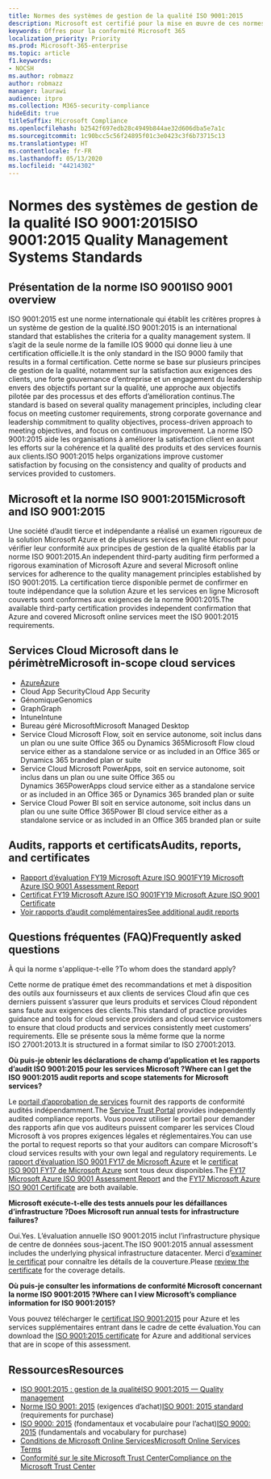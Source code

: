 ```yaml
---
title: Normes des systèmes de gestion de la qualité ISO 9001:2015
description: Microsoft est certifié pour la mise en œuvre de ces normes de gestion de la qualité.
keywords: Offres pour la conformité Microsoft 365
localization_priority: Priority
ms.prod: Microsoft-365-enterprise
ms.topic: article
f1.keywords:
- NOCSH
ms.author: robmazz
author: robmazz
manager: laurawi
audience: itpro
ms.collection: M365-security-compliance
hideEdit: true
titleSuffix: Microsoft Compliance
ms.openlocfilehash: b2542f697edb28c4949b844ae32d606dba5e7a1c
ms.sourcegitcommit: 1c90bcc5c56f24895f01c3e0423c3f6b73715c13
ms.translationtype: HT
ms.contentlocale: fr-FR
ms.lasthandoff: 05/13/2020
ms.locfileid: "44214302"
---
```

# <a name="iso-90012015-quality-management-systems-standards"></a><span data-ttu-id="449f1-104">Normes des systèmes de gestion de la qualité ISO 9001:2015</span><span class="sxs-lookup"><span data-stu-id="449f1-104">ISO 9001:2015 Quality Management Systems Standards</span></span>

## <a name="iso-9001-overview"></a><span data-ttu-id="449f1-105">Présentation de la norme ISO 9001</span><span class="sxs-lookup"><span data-stu-id="449f1-105">ISO 9001 overview</span></span>

<span data-ttu-id="449f1-106">ISO 9001:2015 est une norme internationale qui établit les critères propres à un système de gestion de la qualité.</span><span class="sxs-lookup"><span data-stu-id="449f1-106">ISO 9001:2015 is an international standard that establishes the criteria for a quality management system.</span></span> <span data-ttu-id="449f1-107">Il s’agit de la seule norme de la famille IOS 9000 qui donne lieu à une certification officielle.</span><span class="sxs-lookup"><span data-stu-id="449f1-107">It is the only standard in the ISO 9000 family that results in a formal certification.</span></span> <span data-ttu-id="449f1-108">Cette norme se base sur plusieurs principes de gestion de la qualité, notamment sur la satisfaction aux exigences des clients, une forte gouvernance d’entreprise et un engagement du leadership envers des objectifs portant sur la qualité, une approche aux objectifs pilotée par des processus et des efforts d’amélioration continus.</span><span class="sxs-lookup"><span data-stu-id="449f1-108">The standard is based on several quality management principles, including clear focus on meeting customer requirements, strong corporate governance and leadership commitment to quality objectives, process-driven approach to meeting objectives, and focus on continuous improvement.</span></span> <span data-ttu-id="449f1-109">La norme ISO 9001:2015 aide les organisations à améliorer la satisfaction client en axant les efforts sur la cohérence et la qualité des produits et des services fournis aux clients.</span><span class="sxs-lookup"><span data-stu-id="449f1-109">ISO 9001:2015 helps organizations improve customer satisfaction by focusing on the consistency and quality of products and services provided to customers.</span></span>

## <a name="microsoft-and-iso-90012015"></a><span data-ttu-id="449f1-110">Microsoft et la norme ISO 9001:2015</span><span class="sxs-lookup"><span data-stu-id="449f1-110">Microsoft and ISO 9001:2015</span></span>

<span data-ttu-id="449f1-111">Une société d’audit tierce et indépendante a réalisé un examen rigoureux de la solution Microsoft Azure et de plusieurs services en ligne Microsoft pour vérifier leur conformité aux principes de gestion de la qualité établis par la norme ISO 9001:2015.</span><span class="sxs-lookup"><span data-stu-id="449f1-111">An independent third-party auditing firm performed a rigorous examination of Microsoft Azure and several Microsoft online services for adherence to the quality management principles established by ISO 9001:2015.</span></span> <span data-ttu-id="449f1-112">La certification tierce disponible permet de confirmer en toute indépendance que la solution Azure et les services en ligne Microsoft couverts sont conformes aux exigences de la norme 9001:2015.</span><span class="sxs-lookup"><span data-stu-id="449f1-112">The available third-party certification provides independent confirmation that Azure and covered Microsoft online services meet the ISO 9001:2015 requirements.</span></span>

## <a name="microsoft-in-scope-cloud-services"></a><span data-ttu-id="449f1-113">Services Cloud Microsoft dans le périmètre</span><span class="sxs-lookup"><span data-stu-id="449f1-113">Microsoft in-scope cloud services</span></span>

- [<span data-ttu-id="449f1-114">Azure</span><span class="sxs-lookup"><span data-stu-id="449f1-114">Azure</span></span>](https://aka.ms/AzureCompliance)
- <span data-ttu-id="449f1-115">Cloud App Security</span><span class="sxs-lookup"><span data-stu-id="449f1-115">Cloud App Security</span></span>
- <span data-ttu-id="449f1-116">Génomique</span><span class="sxs-lookup"><span data-stu-id="449f1-116">Genomics</span></span>
- <span data-ttu-id="449f1-117">Graph</span><span class="sxs-lookup"><span data-stu-id="449f1-117">Graph</span></span>
- <span data-ttu-id="449f1-118">Intune</span><span class="sxs-lookup"><span data-stu-id="449f1-118">Intune</span></span>
- <span data-ttu-id="449f1-119">Bureau géré Microsoft</span><span class="sxs-lookup"><span data-stu-id="449f1-119">Microsoft Managed Desktop</span></span>
- <span data-ttu-id="449f1-120">Service Cloud Microsoft Flow, soit en service autonome, soit inclus dans un plan ou une suite Office 365 ou Dynamics 365</span><span class="sxs-lookup"><span data-stu-id="449f1-120">Microsoft Flow cloud service either as a standalone service or as included in an Office 365 or Dynamics 365 branded plan or suite</span></span>
- <span data-ttu-id="449f1-121">Service Cloud Microsoft PowerApps, soit en service autonome, soit inclus dans un plan ou une suite Office 365 ou Dynamics 365</span><span class="sxs-lookup"><span data-stu-id="449f1-121">PowerApps cloud service either as a standalone service or as included in an Office 365 or Dynamics 365 branded plan or suite</span></span>
- <span data-ttu-id="449f1-122">Service Cloud Power BI soit en service autonome, soit inclus dans un plan ou une suite Office 365</span><span class="sxs-lookup"><span data-stu-id="449f1-122">Power BI cloud service either as a standalone service or as included in an Office 365 branded plan or suite</span></span>

## <a name="audits-reports-and-certificates"></a><span data-ttu-id="449f1-123">Audits, rapports et certificats</span><span class="sxs-lookup"><span data-stu-id="449f1-123">Audits, reports, and certificates</span></span>

- [<span data-ttu-id="449f1-124">Rapport d’évaluation FY19 Microsoft Azure ISO 9001</span><span class="sxs-lookup"><span data-stu-id="449f1-124">FY19 Microsoft Azure ISO 9001 Assessment Report</span></span>](https://go.microsoft.com/fwlink/p/?linkid=2077661)
- [<span data-ttu-id="449f1-125">Certificat FY19 Microsoft Azure ISO 9001</span><span class="sxs-lookup"><span data-stu-id="449f1-125">FY19 Microsoft Azure ISO 9001 Certificate</span></span>](https://go.microsoft.com/fwlink/p/?linkid=2077747)
- [<span data-ttu-id="449f1-126">Voir rapports d’audit complémentaires</span><span class="sxs-lookup"><span data-stu-id="449f1-126">See additional audit reports</span></span>](https://aka.ms/auditreports)

## <a name="frequently-asked-questions"></a><span data-ttu-id="449f1-127">Questions fréquentes (FAQ)</span><span class="sxs-lookup"><span data-stu-id="449f1-127">Frequently asked questions</span></span>

<span data-ttu-id="449f1-128">À qui la norme s'applique-t-elle ?</span><span class="sxs-lookup"><span data-stu-id="449f1-128">To whom does the standard apply?</span></span>

<span data-ttu-id="449f1-129">Cette norme de pratique émet des recommandations et met à disposition des outils aux fournisseurs et aux clients de services Cloud afin que ces derniers puissent s’assurer que leurs produits et services Cloud répondent sans faute aux exigences des clients.</span><span class="sxs-lookup"><span data-stu-id="449f1-129">This standard of practice provides guidance and tools for cloud service providers and cloud service customers to ensure that cloud products and services consistently meet customers’ requirements.</span></span> <span data-ttu-id="449f1-130">Elle se présente sous la même forme que la norme ISO 27001:2013.</span><span class="sxs-lookup"><span data-stu-id="449f1-130">It is structured in a format similar to ISO 27001:2013.</span></span>

<span data-ttu-id="449f1-131">**Où puis-je obtenir les déclarations de champ d’application et les rapports d’audit ISO 9001:2015 pour les services Microsoft ?**</span><span class="sxs-lookup"><span data-stu-id="449f1-131">**Where can I get the ISO 9001:2015 audit reports and scope statements for Microsoft services?**</span></span>

<span data-ttu-id="449f1-132">Le [portail d’approbation de services](https://docs.microsoft.com/microsoft-365/compliance/get-started-with-service-trust-portal) fournit des rapports de conformité audités indépendamment.</span><span class="sxs-lookup"><span data-stu-id="449f1-132">The [Service Trust Portal](https://docs.microsoft.com/microsoft-365/compliance/get-started-with-service-trust-portal) provides independently audited compliance reports.</span></span> <span data-ttu-id="449f1-133">Vous pouvez utiliser le portail pour demander des rapports afin que vos auditeurs puissent comparer les services Cloud Microsoft à vos propres exigences légales et réglementaires.</span><span class="sxs-lookup"><span data-stu-id="449f1-133">You can use the portal to request reports so that your auditors can compare Microsoft's cloud services results with your own legal and regulatory requirements.</span></span> <span data-ttu-id="449f1-134">Le [rapport d’évaluation ISO 9001 FY17 de Microsoft Azure](https://www.microsoft.com/?ref=aka) et le [certificat ISO 9001 FY17 de Microsoft Azure](https://www.microsoft.com/?ref=aka) sont tous deux disponibles.</span><span class="sxs-lookup"><span data-stu-id="449f1-134">The [FY17 Microsoft Azure ISO 9001 Assessment Report](https://www.microsoft.com/?ref=aka) and the [FY17 Microsoft Azure ISO 9001 Certificate](https://www.microsoft.com/?ref=aka) are both available.</span></span>

<span data-ttu-id="449f1-135">**Microsoft exécute-t-elle des tests annuels pour les défaillances d’infrastructure ?**</span><span class="sxs-lookup"><span data-stu-id="449f1-135">**Does Microsoft run annual tests for infrastructure failures?**</span></span>

<span data-ttu-id="449f1-136">Oui.</span><span class="sxs-lookup"><span data-stu-id="449f1-136">Yes.</span></span> <span data-ttu-id="449f1-137">L’évaluation annuelle ISO 9001:2015 inclut l’infrastructure physique de centre de données sous-jacent.</span><span class="sxs-lookup"><span data-stu-id="449f1-137">The ISO 9001:2015 annual assessment includes the underlying physical infrastructure datacenter.</span></span> <span data-ttu-id="449f1-138">Merci d’[examiner le certificat](https://www.microsoft.com/?ref=aka) pour connaître les détails de la couverture.</span><span class="sxs-lookup"><span data-stu-id="449f1-138">Please [review the certificate](https://www.microsoft.com/?ref=aka) for the coverage details.</span></span>

<span data-ttu-id="449f1-139">**Où puis-je consulter les informations de conformité Microsoft concernant la norme ISO 9001:2015 ?**</span><span class="sxs-lookup"><span data-stu-id="449f1-139">**Where can I view Microsoft’s compliance information for ISO 9001:2015?**</span></span>

<span data-ttu-id="449f1-140">Vous pouvez télécharger le [certificat ISO 9001:2015](https://www.microsoft.com/?ref=aka) pour Azure et les services supplémentaires entrant dans le cadre de cette évaluation.</span><span class="sxs-lookup"><span data-stu-id="449f1-140">You can download the [ISO 9001:2015 certificate](https://www.microsoft.com/?ref=aka) for Azure and additional services that are in scope of this assessment.</span></span>

## <a name="resources"></a><span data-ttu-id="449f1-141">Ressources</span><span class="sxs-lookup"><span data-stu-id="449f1-141">Resources</span></span>

- [<span data-ttu-id="449f1-142">ISO 9001:2015 : gestion de la qualité</span><span class="sxs-lookup"><span data-stu-id="449f1-142">ISO 9001:2015 — Quality management</span></span>](https://www.iso.org/iso-9001-quality-management.html)
- <span data-ttu-id="449f1-143">[Norme ISO 9001: 2015](https://www.iso.org/standard/62085.html) (exigences d’achat)</span><span class="sxs-lookup"><span data-stu-id="449f1-143">[ISO 9001: 2015 standard](https://www.iso.org/standard/62085.html) (requirements for purchase)</span></span>
- <span data-ttu-id="449f1-144">[ISO 9000: 2015](https://www.iso.org/standard/45481.html) (fondamentaux et vocabulaire pour l’achat)</span><span class="sxs-lookup"><span data-stu-id="449f1-144">[ISO 9000: 2015](https://www.iso.org/standard/45481.html) (fundamentals and vocabulary for purchase)</span></span>
- [<span data-ttu-id="449f1-145">Conditions de Microsoft Online Services</span><span class="sxs-lookup"><span data-stu-id="449f1-145">Microsoft Online Services Terms</span></span>](https://aka.ms/Online-Services-Terms)
- [<span data-ttu-id="449f1-146">Conformité sur le site Microsoft Trust Center</span><span class="sxs-lookup"><span data-stu-id="449f1-146">Compliance on the Microsoft Trust Center</span></span>](https://www.microsoft.com/trust-center/compliance/compliance-overview)
